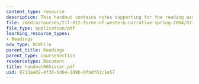 ```yaml
---
content_type: resource
description: This handout contains notes supporting for the reading assignment.
file: /media/courses/21l-012-forms-of-western-narrative-spring-2004/8713aa024f386d64109b0fbdf61c1e57_handout06histor.pdf
file_type: application/pdf
learning_resource_types:
- Readings
ocw_type: OCWFile
parent_title: Readings
parent_type: CourseSection
resourcetype: Document
title: handout06histor.pdf
uid: 8713aa02-4f38-6d64-109b-0fbdf61c1e57
---
```

